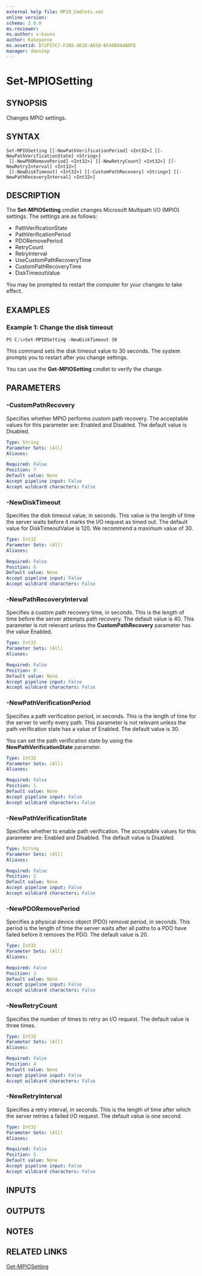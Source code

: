```yaml
---
external help file: MPIO_Cmdlets.xml
online version: 
schema: 2.0.0
ms.reviewer:
ms.author: v-kaunu
author: Kateyanne
ms.assetid: D72F57C7-F3A5-4D38-A658-BFA8B0A4B0FE
manager: dansimp
---
```


# Set-MPIOSetting

## SYNOPSIS
Changes MPIO settings.

## SYNTAX

```
Set-MPIOSetting [[-NewPathVerificationPeriod] <Int32>] [[-NewPathVerificationState] <String>]
 [[-NewPDORemovePeriod] <Int32>] [[-NewRetryCount] <Int32>] [[-NewRetryInterval] <Int32>]
 [[-NewDiskTimeout] <Int32>] [[-CustomPathRecovery] <String>] [[-NewPathRecoveryInterval] <Int32>]
```

## DESCRIPTION
The **Set-MPIOSetting** cmdlet changes Microsoft Multipath I/O (MPIO) settings.
The settings are as follows: 

- PathVerificationState
- PathVerificationPeriod
- PDORemovePeriod
- RetryCount
- RetryInterval
- UseCustomPathRecoveryTime
- CustomPathRecoveryTime
- DiskTimeoutValue

You may be prompted to restart the computer for your changes to take effect.

## EXAMPLES

### Example 1: Change the disk timeout
```
PS C:\>Set-MPIOSetting -NewDiskTimeout 30
```

This command sets the disk timeout value to 30 seconds.
The system prompts you to restart after you change settings.

You can use the **Get-MPIOSetting** cmdlet to verify the change.

## PARAMETERS

### -CustomPathRecovery
Specifies whether MPIO performs custom path recovery.
The acceptable values for this parameter are: Enabled and Disabled.
The default value is Disabled.

```yaml
Type: String
Parameter Sets: (All)
Aliases: 

Required: False
Position: 7
Default value: None
Accept pipeline input: False
Accept wildcard characters: False
```

### -NewDiskTimeout
Specifies the disk timeout value, in seconds.
This value is the length of time the server waits before it marks the I/O request as timed out.
The default value for DiskTimeoutValue is 120.
We recommend a maximum value of 30.

```yaml
Type: Int32
Parameter Sets: (All)
Aliases: 

Required: False
Position: 6
Default value: None
Accept pipeline input: False
Accept wildcard characters: False
```

### -NewPathRecoveryInterval
Specifies a custom path recovery time, in seconds.
This is the length of time before the server attempts path recovery.
The default value is 40.
This parameter is not relevant unless the **CustomPathRecovery** parameter has the value Enabled.

```yaml
Type: Int32
Parameter Sets: (All)
Aliases: 

Required: False
Position: 8
Default value: None
Accept pipeline input: False
Accept wildcard characters: False
```

### -NewPathVerificationPeriod
Specifies a path verification period, in seconds.
This is the length of time for the server to verify every path.
This parameter is not relevant unless the path verification state has a value of Enabled.
The default value is 30.

You can set the path verification state by using the **NewPathVerificationState** parameter.

```yaml
Type: Int32
Parameter Sets: (All)
Aliases: 

Required: False
Position: 1
Default value: None
Accept pipeline input: False
Accept wildcard characters: False
```

### -NewPathVerificationState
Specifies whether to enable path verification.
The acceptable values for this parameter are: Enabled and Disabled.
The default value is Disabled.

```yaml
Type: String
Parameter Sets: (All)
Aliases: 

Required: False
Position: 2
Default value: None
Accept pipeline input: False
Accept wildcard characters: False
```

### -NewPDORemovePeriod
Specifies a physical device object (PDO) removal period, in seconds.
This period is the length of time the server waits after all paths to a PDO have failed before it removes the PDO.
The default value is 20.

```yaml
Type: Int32
Parameter Sets: (All)
Aliases: 

Required: False
Position: 3
Default value: None
Accept pipeline input: False
Accept wildcard characters: False
```

### -NewRetryCount
Specifies the number of times to retry an I/O request.
The default value is three times.

```yaml
Type: Int32
Parameter Sets: (All)
Aliases: 

Required: False
Position: 4
Default value: None
Accept pipeline input: False
Accept wildcard characters: False
```

### -NewRetryInterval
Specifies a retry interval, in seconds.
This is the length of time after which the server retries a failed I/O request.
The default value is one second.

```yaml
Type: Int32
Parameter Sets: (All)
Aliases: 

Required: False
Position: 5
Default value: None
Accept pipeline input: False
Accept wildcard characters: False
```

## INPUTS

## OUTPUTS

## NOTES

## RELATED LINKS

[Get-MPIOSetting](./Get-MPIOSetting.md)


